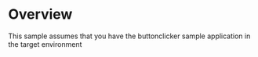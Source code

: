 # Overview

This sample assumes that you have the buttonclicker sample application in the target environment
